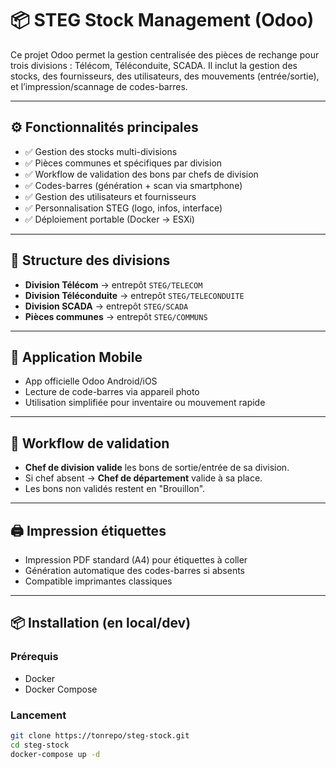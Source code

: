 # 📦 STEG Stock Management (Odoo)

Ce projet Odoo permet la gestion centralisée des pièces de rechange pour trois divisions : Télécom, Téléconduite, SCADA. Il inclut la gestion des stocks, des fournisseurs, des utilisateurs, des mouvements (entrée/sortie), et l’impression/scannage de codes-barres.

---

## ⚙️ Fonctionnalités principales

- ✅ Gestion des stocks multi-divisions
- ✅ Pièces communes et spécifiques par division
- ✅ Workflow de validation des bons par chefs de division
- ✅ Codes-barres (génération + scan via smartphone)
- ✅ Gestion des utilisateurs et fournisseurs
- ✅ Personnalisation STEG (logo, infos, interface)
- ✅ Déploiement portable (Docker → ESXi)

---

## 🧱 Structure des divisions

- **Division Télécom** → entrepôt `STEG/TELECOM`
- **Division Téléconduite** → entrepôt `STEG/TELECONDUITE`
- **Division SCADA** → entrepôt `STEG/SCADA`
- **Pièces communes** → entrepôt `STEG/COMMUNS`

---

## 📲 Application Mobile

- App officielle Odoo Android/iOS
- Lecture de code-barres via appareil photo
- Utilisation simplifiée pour inventaire ou mouvement rapide

---

## 🔐 Workflow de validation

- **Chef de division valide** les bons de sortie/entrée de sa division.
- Si chef absent → **Chef de département** valide à sa place.
- Les bons non validés restent en "Brouillon".

---

## 🖨 Impression étiquettes

- Impression PDF standard (A4) pour étiquettes à coller
- Génération automatique des codes-barres si absents
- Compatible imprimantes classiques

---

## 📦 Installation (en local/dev)

### Prérequis
- Docker
- Docker Compose

### Lancement

```bash
git clone https://tonrepo/steg-stock.git
cd steg-stock
docker-compose up -d

